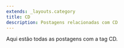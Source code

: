 ```yaml
---
extends: _layouts.category
title: CD
description: Postagens relacionadas com CD
---
```


Aqui estão todas as postagens com a tag CD.
